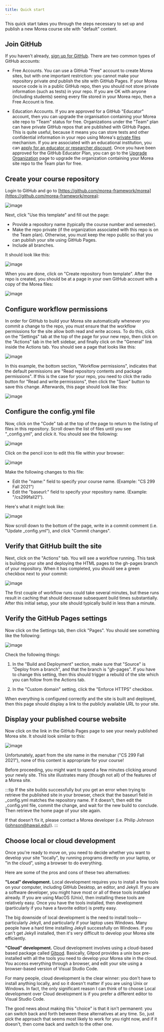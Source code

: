 ```yaml
---
title: Quick start
---
```


This quick start takes you through the steps necessary to set up and publish a new Morea course site with "default" content.

## Join GitHub

If you haven't already, [sign up for GitHub](https://help.github.com/articles/signing-up-for-a-new-github-account). There are two common types of GitHub accounts:

  * Free Accounts.  You can use a GitHub "Free" account to create Morea sites, but with one important restriction: you cannot make your repository private *and* publish the site with GitHub Pages.  If your Morea source code is in a public GitHub repo, then you should not store private information (such as tests) in your repo.  If you are OK with anyone (including students) seeing every file stored in your Morea repo, then a Free Account is fine. 

  * Education Accounts.  If you are approved for a GitHub "Educator" account, then you can upgrade the organisation containing your Morea site repo to "Team" status for free. Organizations under the "Team" plan can have private GitHub repos that are published with GitHub Pages. This is quite useful, because it means you can store tests and other confidential information in your repo using Morea's [private files](private-files.md) mechanism.  If you are associated with an educational institution, you can  [apply for an educator or researcher discount](https://docs.github.com/en/education/explore-the-benefits-of-teaching-and-learning-with-github-education/use-github-in-your-classroom-and-research/apply-for-an-educator-or-researcher-discount). Once you have been approved for the GitHub Educator Plan, you can go to the [Upgrade Organization](https://education.github.com/toolbox/offers/github-org-upgrades) page to upgrade the organization containing your Morea site repo to the Team plan for free.

## Create your course repository

Login to GitHub and go to [https://github.com/morea-framework/morea](https://github.com/morea-framework/morea):

![image](/img/quick-start/morea-repo-page.png)

Next, click "Use this template" and fill out the page:

 * Provide a repository name (typically the course number and semester).
 * Make the repo private (if the organization associated with this repo is on the Team plan). Otherwise, you must keep the repo public so that you can publish your site using GitHub Pages.
 * Include all branches.

It should look like this:

![image](/img/quick-start/morea-repo-page-2.png)


When you are done, click on "Create repository from template". After the repo is created, you should be at a page in your own GitHub account with a copy of the Morea files:

![image](/img/quick-start/morea-repo-page-3.png)

## Configure workflow permissions

In order for GitHub to build your Morea site automatically whenever you commit a change to the repo, you must ensure that the workflow permissions for the site allow both read and write access. To do this, click on the "Settings" tab at the top of the page for your new repo, then click on the "Actions" tab in the left sidebar, and finally click on the "General" link inside the Actions tab. You should see a page that looks like this:

![image](/img/quick-start/workflow-permissions-1.png)

In this example, the bottom section, "Workflow permissions", indicates that the default permissions are "Read repository contents and package permissions".  If this is the case for your repo, you need to click the radio button for "Read and write permissions", then click the "Save" button to save this change.  Afterwards, this page should look like this:

![image](/img/quick-start/workflow-permissions-2.png)

## Configure the config.yml file

Now, click on the "Code" tab at the top of the page to return to the listing of files in this repository. Scroll down the list of files until you see "_config.yml", and click it. You should see the following:

![image](/img/quick-start/morea-repo-page-4.png)

Click on the pencil icon to edit this file within your browser:

![image](/img/quick-start/morea-repo-page-5.png)

Make the following changes to this file:

  * Edit the "name:" field to specify your course name. (Example: "CS 299 Fall 2021")
  * Edit the "baseurl:" field to specify your repository name. (Example: "/cs299fall21").

Here's what it might look like:

![image](/img/quick-start/morea-repo-page-6.png)


Now scroll down to the bottom of the page, write in a commit comment (i.e. "Update _config.yml"), and click "Commit changes".

## Verify that GitHub built the site

Next, click on the "Actions" tab. You will see a workflow running. This task is building your site and deploying the HTML pages to the gh-pages branch of your repository. When it has completed, you should see a green checkbox next to your commit:

![image](/img/quick-start/morea-repo-page-7.png)

The first couple of workflow runs could take several minutes, but these runs result in caching that should decrease subsequent build times substantially.  After this initial setup, your site should typically build in less than a minute.

## Verify the GitHub Pages settings

Now click on the Settings tab, then click "Pages". You should see something like the following:

![image](/img/quick-start/morea-repo-page-8.png)

Check the following things:

1. In the "Build and Deployment" section, make sure that "Source" is "Deploy from a branch", and that the branch is "gh-pages". If you have to change this setting, then this should trigger a rebuild of the site which you can follow from the Actions tab.

2. In the "Custom domain" setting, click the "Enforce HTTPS" checkbox.

When everything is configured correctly and the site is built and deployed, then this page should display a link to the publicly available URL to your site.


## Display your published course website

Now click on the link in the GitHub Pages page to see your newly published Morea site. It should look similar to this:

![image](/img/quick-start/morea-repo-page-9.png)

Unfortunately, apart from the site name in the menubar ("CS 299 Fall 2021"), none of this content is appropriate for your course!

Before proceeding, you might want to spend a few minutes clicking around your newly site.  This site illustrates many (though not all) of the features of a Morea site.

:::tip
If the site builds successfully but you get an error when trying to retrieve the published site in your browser, check that the baseurl field in _config.yml matches the repository name. If it doesn't, then edit the _config.yml file, commit the change, and wait for the new build to conclude. Then retrieve the home page of your site again.

If that doesn't fix it, please contact a Morea developer (i.e. Philip Johnson (johnson@hawaii.edu)).
:::

## Choose local or cloud development

Once you're ready to move on, you need to decide whether you want to develop your site "locally", by running programs directly on your laptop, or "in the cloud", using a browser to do everything. 

Here are some of the pros and cons of these two alternatives:

**"Local" development.**  Local development requires you to install a few tools on your computer, including GitHub Desktop, an editor, and Jekyll.  If you are a software developer, you might have most or all of these tools installed already.  If you are using MacOS (Unix), then installing these tools are relatively easy.  Once you have the tools installed, then development (particularly if you have a favorite editor) is pretty easy.

The big downside of local development is the need to install tools--particularly Jekyll, and particularly if your laptop uses Windows.  Many people have a hard time installing Jekyll successfully on Windows.  If you can't get Jekyll installed, then it's very difficult to develop your Morea site efficiently. 

**"Cloud" development.** Cloud development involves using a cloud-based based package called [Gitpod](https://gitpod.io/). Basically, Gitpod provides a unix box pre-installed with all the tools you need to develop your Morea site in the cloud. You access everything through a browser, and edit your site using a browser-based version of Visual Studio Code. 

For many people, cloud development is the clear winner: you don't have to install anything locally, and so it doesn't matter if you are using Unix or Windows.  In fact, the only significant reason I can think of to choose Local development over Cloud development is if you prefer a different editor to Visual Studio Code. 

The good news about making this "choice" is that it isn't permanent: you can switch back and forth between these alternatives at any time.  So, just pick the approach that seems most likely to work for you right now, and if it doesn't, then come back and switch to the other one.
